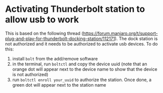 # Activating Thunderbolt station to allow usb to work
This is based on the following thread (https://forum.manjaro.org/t/support-plug-and-play-for-thunderbolt-docking-station/112171).
The dock station is not authorized and it needs to be authorized to activate usb devices. To do this:
1. install `bolt` from the add/remove software
2. in the terminal, run `boltctl` and copy the device uuid (note that an orange dot will appear next to the device name to show that the device is not authorized)
3. run `boltctl enroll your_uuid` to authorize the station. Once done, a green dot will appear next to the station name
